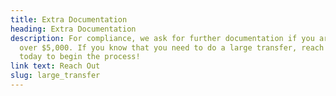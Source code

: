 ```yaml
---
title: Extra Documentation
heading: Extra Documentation
description: For compliance, we ask for further documentation if you are sending
  over $5,000. If you know that you need to do a large transfer, reach out to us
  today to begin the process!
link text: Reach Out
slug: large_transfer
---
```

